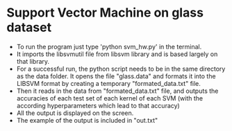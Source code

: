 # Support Vector Machine on glass dataset
- To run the program just type 'python svm_hw.py' in the terminal.
- It imports the libsvmutil file from libsvm library and is based largely on that library.
- For a successful run, the python script needs to be in the same directory as the data folder. It opens the file "glass.data" and formats it into the LIBSVM format by creating a temporary "formated_data.txt" file. 
- Then it reads in the data from "formated_data.txt" file, and outputs the accuracies of each test set of each kernel of each SVM (with the according hyperparameters which lead to that accuracy)
- All the output is displayed on the screen.
- The example of the output is included in "out.txt"
